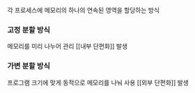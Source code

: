 각 프로세스에 메모리의 하나의 연속된 영역을 할당하는 방식
### 고정 분할 방식
메모리를 미리 나누어 관리
[[내부 단편화]] 발생
### 가변 분할 방식
프로그램 크기에 맞게 동적으로 메모리를 나눠 사용
[[외부 단편화]] 발생